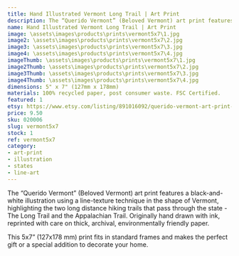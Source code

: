 ```yaml
---
title: Hand Illustrated Vermont Long Trail | Art Print
description: The “Querido Vermont” (Beloved Vermont) art print features a black-and-white illustration using a line-texture technique in the shape of Vermont, highlighting the two long distance hiking trails that pass through the state - The Long Trail and the Appalachian Trail. Originally hand drawn with ink, reprinted with care on thick, archival, environmentally friendly paper.
name: Hand Illustrated Vermont Long Trail | Art Print
image: \assets\images\products\prints\vermont5x7\1.jpg
image2: \assets\images\products\prints\vermont5x7\2.jpg
image3: \assets\images\products\prints\vermont5x7\3.jpg
image4: \assets\images\products\prints\vermont5x7\4.jpg
imageThumb: \assets\images\products\prints\vermont5x7\1.jpg
image2Thumb: \assets\images\products\prints\vermont5x7\2.jpg
image3Thumb: \assets\images\products\prints\vermont5x7\3.jpg
image4Thumb: \assets\images\products\prints\vermont5x7\4.jpg
dimensions: 5" x 7" (127mm x 178mm)
materials: 100% recycled paper, post consumer waste. FSC Certified.
featured: 1
etsy: https://www.etsy.com/listing/891016092/querido-vermont-art-print-hand
price: 9.50
sku: 020006
slug: vermont5x7
stock: 1
ref: vermont5x7
category:
- art-print
- illustration
- states
- line-art
---
```

The “Querido Vermont” (Beloved Vermont) art print features a black-and-white illustration using a line-texture technique in the shape of Vermont, highlighting the two long distance hiking trails that pass through the state - The Long Trail and the Appalachian Trail. Originally hand drawn with ink, reprinted with care on thick, archival, environmentally friendly paper.

This 5x7” (127x178 mm) print fits in standard frames and makes the perfect gift or a special addition to decorate your home.
